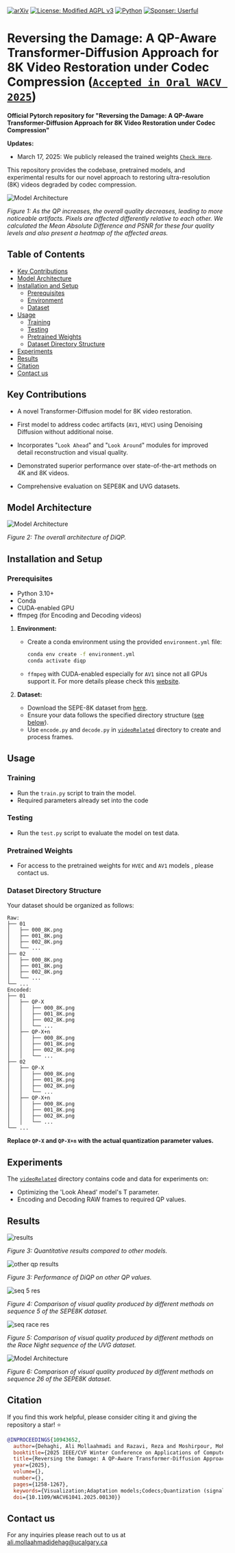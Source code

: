 [![arXiv](https://img.shields.io/badge/arXiv-2412.08912-b31b1b.svg)](https://arxiv.org/abs/2412.08912)
[![License: Modified AGPL v3](https://img.shields.io/badge/License-Modified_AGPL_v3-blue)](LICENSE)
[![Python](https://img.shields.io/badge/Python-3.10%2B-brightgreen)](https://www.python.org/)
[![Sponser: Userful](https://img.shields.io/badge/Sponser-Userful_Corporation-black)]([LICENSE](https://userful.com))


# Reversing the Damage: A QP-Aware Transformer-Diffusion Approach for 8K Video Restoration under Codec Compression ([`Accepted in Oral WACV 2025`](https://ieeexplore.ieee.org/abstract/document/10943652))

**Official Pytorch repository for "Reversing the Damage: A QP-Aware Transformer-Diffusion Approach for 8K Video Restoration under Codec Compression"**

**Updates:**
- March 17, 2025: We publicly released the trained weights [`Check Here`](pretrained).

This repository provides the codebase, pretrained models, and experimental results for our novel approach to restoring ultra-resolution (8K) videos degraded by codec compression.

![Model Architecture](assets/diff.jpg)

*Figure 1: As the QP increases, the overall quality decreases, leading to more noticeable artifacts. Pixels are affected differently relative to each other. We calculated the Mean Absolute Difference and PSNR for these four quality levels and also present a heatmap of the affected areas.*

## Table of Contents
- [Key Contributions](#key-contributions)
- [Model Architecture](#model-architecture)
- [Installation and Setup](#installation-and-setup)
  - [Prerequisites](#prerequisites)
  - [Environment](#environment)
  - [Dataset](#dataset)
- [Usage](#usage)
  - [Training](#training)
  - [Testing](#testing)
  - [Pretrained Weights](#pretrained-weights)
  - [Dataset Directory Structure](#dataset-directory-structure)
- [Experiments](#experiments)
- [Results](#results)
- [Citation](#citation)
- [Contact us](#contact-us)

## Key Contributions
- A novel Transformer-Diffusion model for 8K video restoration.

- First model to address codec artifacts (`AV1`, `HEVC`) using Denoising Diffusion without additional noise.

- Incorporates "`Look Ahead`" and "`Look Around`" modules for improved detail reconstruction and visual quality.

- Demonstrated superior performance over state-of-the-art methods on 4K and 8K videos.

- Comprehensive evaluation on SEPE8K and UVG datasets.


## Model Architecture

![Model Architecture](assets/arch.jpg)

*Figure 2: The overall architecture of DiQP.*


## Installation and Setup

### Prerequisites
- Python 3.10+
- Conda
- CUDA-enabled GPU
- ffmpeg (for Encoding and Decoding videos)

1. **Environment:**
   - Create a conda environment using the provided `environment.yml` file:
     ```bash
     conda env create -f environment.yml
     conda activate diqp 
     ```
   - `ffmpeg` with CUDA-enabled especially for `AV1` since not all GPUs support it. For more details please check this [website](https://developer.nvidia.com/video-encode-and-decode-gpu-support-matrix-new).

2. **Dataset:**
   - Download the SEPE-8K dataset from [here](https://github.com/talshoura/SEPE-8K-Dataset).
   - Ensure your data follows the specified directory structure ([see below](#dataset-directory-structure)).
   - Use `encode.py` and `decode.py` in [`videoRelated`](videoRelated) directory to create and process frames.

## Usage

### Training
- Run the `train.py` script to train the model.
- Required parameters already set into the code

### Testing
- Run the `test.py` script to evaluate the model on test data.

### Pretrained Weights
- For access to the pretrained weights for `HVEC` and `AV1` models , please contact us.

### Dataset Directory Structure

Your dataset should be organized as follows:
```
Raw:
├── 01
│   ├── 000_8K.png
│   ├── 001_8K.png
│   ├── 002_8K.png
│   └── ...
├── 02
│   ├── 000_8K.png
│   ├── 001_8K.png
│   ├── 002_8K.png
│   └── ...
└── ...
Encoded:
├── 01
│   ├── QP-X
│   │   ├── 000_8K.png
│   │   ├── 001_8K.png
│   │   ├── 002_8K.png
│   │   └── ...
│   ├── QP-X+n
│   │   ├── 000_8K.png
│   │   ├── 001_8K.png
│   │   ├── 002_8K.png
│   │   └── ...
├── 02
│   ├── QP-X
│   │   ├── 000_8K.png
│   │   ├── 001_8K.png
│   │   ├── 002_8K.png
│   │   └── ...
│   ├── QP-X+n
│   │   ├── 000_8K.png
│   │   ├── 001_8K.png
│   │   ├── 002_8K.png
│   │   └── ...
└── ...
```
**Replace `QP-X` and `QP-X+n` with the actual quantization parameter values.**

## Experiments
The [`videoRelated`](videoRelated) directory contains code and data for experiments on:

- Optimizing the 'Look Ahead' model's T parameter.
- Encoding and Decoding RAW frames to required QP values.

## Results

![results](assets/results.png)

*Figure 3: Quantitative results compared to other models.*

![other qp results](assets/otherQPs.png)

*Figure 3: Performance of DiQP on other QP values.*

![seq 5 res](assets/seq_5_sepe8k.jpg)

*Figure 4: Comparison of visual quality produced by different methods on sequence 5 of the SEPE8K dataset.*

![seq race res](assets/seq_race_uvg.jpg)

*Figure 5: Comparison of visual quality produced by different methods on the Race Night sequence of the UVG dataset.*

![Model Architecture](assets/seq_26_sepe8k.jpg)

*Figure 6: Comparison of visual quality produced by different methods on sequence 26 of the SEPE8K dataset.*


## Citation
If you find this work helpful, please consider citing it and giving the repository a star! ⭐

```bibtex
@INPROCEEDINGS{10943652,
  author={Dehaghi, Ali Mollaahmadi and Razavi, Reza and Moshirpour, Mohammad},
  booktitle={2025 IEEE/CVF Winter Conference on Applications of Computer Vision (WACV)}, 
  title={Reversing the Damage: A QP-Aware Transformer-Diffusion Approach for 8K Video Restoration under Codec Compression}, 
  year={2025},
  volume={},
  number={},
  pages={1258-1267},
  keywords={Visualization;Adaptation models;Codecs;Quantization (signal);Noise reduction;Noise;Transformers;Diffusion models;Quality assessment;Spatiotemporal phenomena;8k video;video restoration;video quality enhancement;diffusion models;video transformer;video artifacts reduction;ultra-high resolution video},
  doi={10.1109/WACV61041.2025.00130}}

```
## Contact us
For any inquiries please reach out to us at ali.mollaahmadidehag@ucalgary.ca
